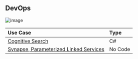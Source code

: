 ## DevOps

![image](https://user-images.githubusercontent.com/44923999/185972867-64465cc3-0769-4045-bc5d-672f573854c7.png)

Use Case | Type
:----- | :-----
[Cognitive Search](DevOps_CognitiveSearch.md) | C#<br>
[Synapse, Parameterized Linked Services](DevOps_SynapseDeploy_usingParameterizedLinkedServices.md) | No Code<br>
